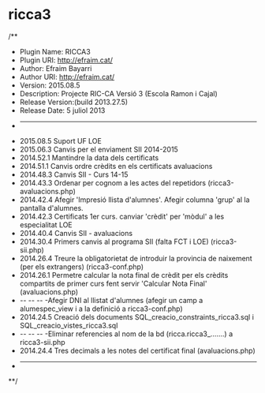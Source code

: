 ricca3
======

/**
 * Plugin Name: RICCA3
 * Plugin URI: http://efraim.cat/
 * Author: Efraim Bayarri
 * Author URI: http://efraim.cat/
 * Version: 2015.08.5
 * Description: Projecte RIC-CA Versió 3 (Escola Ramon i Cajal) 
 * Release Version:(build 2013.27.5)
 * Release Date: 5 juliol 2013
 * -------------------------------------------------------------------
 * 2015.08.5 Suport UF LOE
 * 2015.06.3 Canvis per el enviament SII 2014-2015
 * 2014.52.1 Mantindre la data dels certificats
 * 2014.51.1 Canvis ordre crèdits en els certificats avaluacions
 * 2014.48.3 Canvis SII - Curs 14-15
 * 2014.43.3 Ordenar per cognom a les actes del repetidors (ricca3-avaluacions.php)
 * 2014.42.4 Afegir 'Impresió llista d'alumnes'. Afegir columna 'grup' al la pantalla d'alumnes.
 * 2014.42.3 Certificats 1er curs. canviar 'crèdit' per 'mòdul' a les especialitat LOE
 * 2014.40.4 Canvis SII - avaluacions
 * 2014.30.4 Primers canvis al programa SII (falta FCT i LOE) (ricca3-sii.php)
 * 2014.26.4 Treure la obligatorietat de introduir la provincia de naixement (per els extrangers) (ricca3-conf.php)
 * 2014.26.1 Permetre calcular la nota final de crèdit per els crèdits compartits de primer curs fent servir 'Calcular Nota Final' (avaluacions.php)
 * -- -- -- -Afegir DNI al llistat d'alumnes (afegir un camp a alumespec_view i a la definició a ricca3-conf.php)
 * 2014.24.5 Creació dels documents SQL_creacio_constraints_ricca3.sql i SQL_creacio_vistes_ricca3.sql
 * -- -- -- -Eliminar referencies al nom de la bd (ricca.ricca3_.......) a ricca3-sii.php
 * 2014.24.4 Tres decimals a les notes del certificat final (avaluacions.php)
 * -------------------------------------------------------------------
 **/

